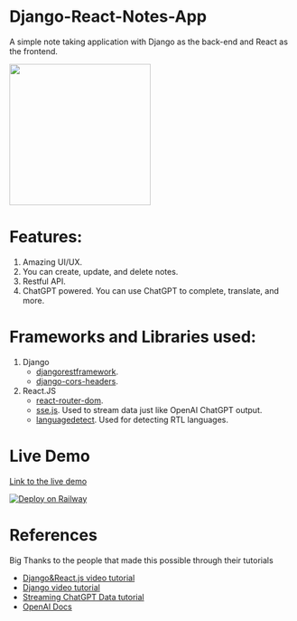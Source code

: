 # Django-React-Notes-App
A simple note taking application with Django as the back-end and React as the frontend.

<a href="https://github.com/ahmed-al-balochi/Django-React-Notes-App/"><img src="Demo.gif" align="center" width="250" ></a>

# Features:
1. Amazing UI/UX.
2. You can create, update, and delete notes.
3. Restful API.
4. ChatGPT powered. You can use ChatGPT to complete, translate, and more.

# Frameworks and Libraries used:
1. Django
    - [djangorestframework](https://www.django-rest-framework.org/).
    - [django-cors-headers](https://pypi.org/project/django-cors-headers/).
2. React.JS
    - [react-router-dom](https://reactrouter.com/en/main).
    - [sse.js](https://github.com/mpetazzoni/sse.js). Used to stream data just like OpenAI ChatGPT output.
    - [languagedetect](https://www.npmjs.com/package/languagedetect). Used for detecting RTL languages.
# Live Demo
[Link to the live demo](https://notes.tech-ahmed.com/#/)

[![Deploy on Railway](https://railway.app/button.svg)](https://railway.app/template/FV6_4s?referralCode=ixFu1Y)

# References
Big Thanks to the people that made this possible through their tutorials

- [Django&React.js video tutorial](https://www.youtube.com/watch?v=tYKRAXIio28)
- [Django video tutorial](https://www.youtube.com/watch?v=trwXaGu-Lys)
- [Streaming ChatGPT Data tutorial](https://medium.com/codingthesmartway-com-blog/streaming-real-time-results-with-react-openai-and-server-sent-events-sse-a-step-by-step-guide-cc3d99c3374b)
- [OpenAI Docs](https://platform.openai.com/docs/api-reference/completions?lang=node.js)
